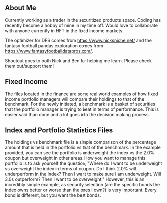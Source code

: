 ## About Me
Currently working as a trader in the securitized products space. Coding has recently become a hobby of mine in my time off. 
Would love to collaborate with anyone currently in HFT in the fixed income markets.

The optimizer for DFS comes from https://www.nicksniche.net/ and the fantasy football pandas exploration comes from https://www.fantasyfootballdatapros.com/.

Shoutout goes to both Nick and Ben for helping me learn. Please check them out/support them!

## Fixed Income
The files located in the finance are some real world examples of how fixed income portfolio managers will compare their holdings to that of the benchmark. For the newly initiated, a benchmark is a basket of securities that the portfolio manager is trying to beat in terms of performance. This is easier said than done and a lot goes into the decision making process.

## Index and Portfolio Statistics Files
The holdings vs benchmark file is a simple comparison of the percentage amount that is held in the portfolio vs that of the benchmark. In the example provided, you can see the portfolio is underweight the index vs the 2.0% coupon but overweight in other areas. How you want to manage this portfolio is to ask yourself the question, "Where do I want to be underweight vs overweight the index in terms of coupon. Do I think 2.0% will underperform in the index? Then I want to make sure I am underweight. Will 3.0s outperform? Then I want to be overweight." However, this is an incredibly simple example, as security selection (are the specific bonds the index owns better or worse than the ones I own?) is very important. Every bond is different, but you want the best bonds.
